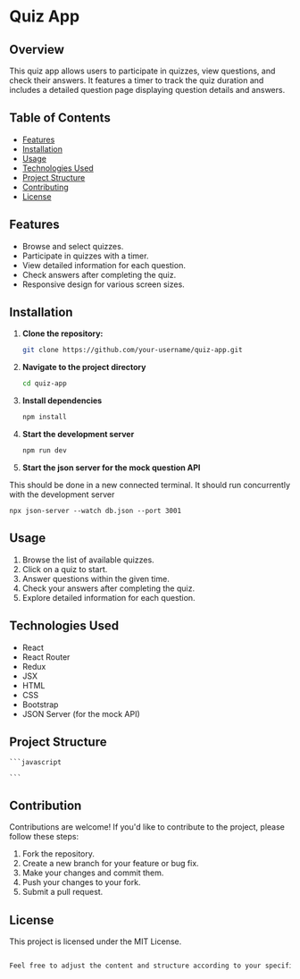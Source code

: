 # Quiz App

## Overview

This quiz app allows users to participate in quizzes, view questions, and check their answers. It features a timer to track the quiz duration and includes a detailed question page displaying question details and answers.

## Table of Contents

- [Features](#features)
- [Installation](#installation)
- [Usage](#usage)
- [Technologies Used](#technologies-used)
- [Project Structure](#project-structure)
- [Contributing](#contributing)
- [License](#license)

## Features

- Browse and select quizzes.
- Participate in quizzes with a timer.
- View detailed information for each question.
- Check answers after completing the quiz.
- Responsive design for various screen sizes.

## Installation

1. **Clone the repository:**

   ```bash
   git clone https://github.com/your-username/quiz-app.git
   ```

2. **Navigate to the project directory**

   ```bash
   cd quiz-app
   ```

3. **Install dependencies**
   ```bash
   npm install
   ```
4. **Start the development server**
   ```bash
   npm run dev
   ```
5. **Start the json server for the mock question API**

This should be done in a new connected terminal. It should run concurrently with the development server

    npx json-server --watch db.json --port 3001

## Usage

1. Browse the list of available quizzes.
2. Click on a quiz to start.
3. Answer questions within the given time.
4. Check your answers after completing the quiz.
5. Explore detailed information for each question.

## Technologies Used

- React
- React Router
- Redux
- JSX
- HTML
- CSS
- Bootstrap
- JSON Server (for the mock API)

## Project Structure

    ```javascript

    ```

## Contribution

Contributions are welcome! If you'd like to contribute to the project, please follow these steps:

1. Fork the repository.
2. Create a new branch for your feature or bug fix.
3. Make your changes and commit them.
4. Push your changes to your fork.
5. Submit a pull request.

## License

This project is licensed under the MIT License.

```css

Feel free to adjust the content and structure according to your specific project details and preferences.

```
